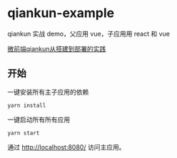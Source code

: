 # qiankun-example

qiankun 实战 demo，父应用 vue，子应用用 react 和 vue

[微前端qiankun从搭建到部署的实践](https://juejin.im/post/6875462470593904653)

## 开始
一键安装所有主子应用的依赖
```
yarn install
```

一键启动所有所有应用
```
yarn start
```
通过 [http://localhost:8080/](http://localhost:8080/) 访问主应用。
